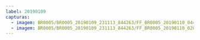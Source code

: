 ```yaml
---
label: 20190109
capturas:
  - imagem: BR0005/BR0005_20190109_231113_844263/FF_BR0005_20190110_044638_489_0501248.fits_maxpixel.jpg
  - imagem: BR0005/BR0005_20190109_231113_844263/FF_BR0005_20190110_020658_978_0262656.fits_maxpixel.jpg
---
```

